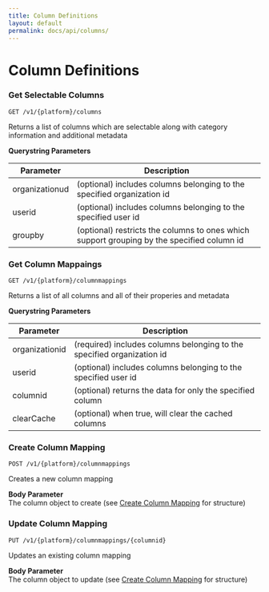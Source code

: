 ```yaml
---
title: Column Definitions
layout: default
permalink: docs/api/columns/
---
```


Column Definitions
====

### Get Selectable Columns
```GET /v1/{platform}/columns```   

Returns a list of columns which are selectable along with category information and additional metadata

**Querystring Parameters**

|Parameter| Description|
|-------- | ---|
| organizationud | (optional) includes columns belonging to the specified organization id |
| userid | (optional) includes columns belonging to the specified user id | 
| groupby | (optional) restricts the columns to ones which support grouping by the specified column id | 

### Get Column Mappaings
```GET /v1/{platform}/columnmappings```

Returns a list of all columns and all of their properies and metadata

**Querystring Parameters**  

|Parameter| Description|
|-------- | ---|
| organizationid | (required) includes columns belonging to the specified organization id |
| userid | (optional) includes columns belonging to the specified user id | 
| columnid | (optional) returns the data for only the specified column | 
| clearCache | (optional) when true, will clear the cached columns | 


### Create Column Mapping
```POST /v1/{platform}/columnmappings```

Creates a new column mapping  

**Body Parameter**  
The column object to create (see [Create Column Mapping](#create-column-mapping) for structure)

### Update Column Mapping
```PUT /v1/{platform}/columnmappings/{columnid}```

Updates an existing column mapping  

**Body Parameter**  
The column object to update (see [Create Column Mapping](#create-column-mapping) for structure)
